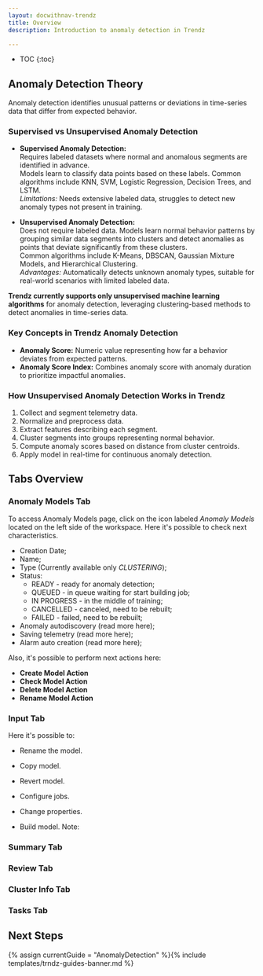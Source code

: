 ```yaml
---
layout: docwithnav-trendz
title: Overview
description: Introduction to anomaly detection in Trendz

---
```


* TOC
{:toc}

## Anomaly Detection Theory

Anomaly detection identifies unusual patterns or deviations in time-series data that differ from expected behavior.

### Supervised vs Unsupervised Anomaly Detection

- **Supervised Anomaly Detection:**  
  Requires labeled datasets where normal and anomalous segments are identified in advance.  
  Models learn to classify data points based on these labels. Common algorithms include KNN, SVM, Logistic Regression, Decision Trees, and LSTM.  
  *Limitations:* Needs extensive labeled data, struggles to detect new anomaly types not present in training.

- **Unsupervised Anomaly Detection:**  
  Does not require labeled data. Models learn normal behavior patterns by grouping similar data segments into clusters and detect anomalies as points that deviate significantly from these clusters.  
  Common algorithms include K-Means, DBSCAN, Gaussian Mixture Models, and Hierarchical Clustering.  
  *Advantages:* Automatically detects unknown anomaly types, suitable for real-world scenarios with limited labeled data.

**Trendz currently supports only unsupervised machine learning algorithms** for anomaly detection, leveraging clustering-based methods to detect anomalies in time-series data.

### Key Concepts in Trendz Anomaly Detection

- **Anomaly Score:** Numeric value representing how far a behavior deviates from expected patterns.
- **Anomaly Score Index:** Combines anomaly score with anomaly duration to prioritize impactful anomalies.

### How Unsupervised Anomaly Detection Works in Trendz

1. Collect and segment telemetry data.
2. Normalize and preprocess data.
3. Extract features describing each segment.
4. Cluster segments into groups representing normal behavior.
5. Compute anomaly scores based on distance from cluster centroids.
6. Apply model in real-time for continuous anomaly detection.

## Tabs Overview

### Anomaly Models Tab

To access Anomaly Models page, click on the icon labeled *Anomaly Models* located on the left side of the workspace.
Here it's possible to check next characteristics.

* Creation Date;
* Name;
* Type (Currently available only *CLUSTERING*);
* Status:
  - READY - ready for anomaly detection;
  - QUEUED - in queue waiting for start building job;
  - IN PROGRESS - in the middle of training;
  - CANCELLED - canceled, need to be rebuilt;
  - FAILED - failed, need to be rebuilt;
* Anomaly autodiscovery (read more here);
* Saving telemetry (read more here);
* Alarm auto creation (read more here);

Also, it's possible to perform next actions here:

* **Create Model Action**
* **Check Model Action**
* **Delete Model Action**
* **Rename Model Action**

### Input Tab

Here it's possible to:
* Rename the model.
* Copy model.
* Revert model.
* Configure jobs.
* Change properties.
  
* Build model.
Note: 

### Summary Tab

### Review Tab

### Cluster Info Tab

### Tasks Tab

## Next Steps

{% assign currentGuide = "AnomalyDetection" %}{% include templates/trndz-guides-banner.md %}
